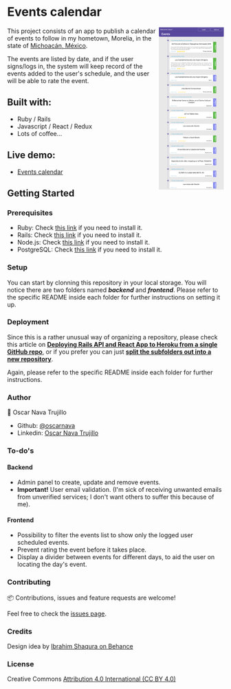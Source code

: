 # Events calendar

[<img src="screencaps/screencapture-events-calendar-2019-12-17-10_14.png" align="right" width="30%">](https://oscarnava.github.io/Events-calendar/)

This project consists of an app to publish a calendar of events to follow in my hometown, Morelia, in the state of [Michoacán, México](https://en.wikipedia.org/wiki/Morelia).

The events are listed by date, and if the user signs/logs in, the system will keep record of the events added to the user's schedule, and the user will be able to rate the event.

## Built with:
- Ruby / Rails
- Javascript / React / Redux
- Lots of coffee...

## Live demo:
  * [Events calendar](https://oscarnava.github.io/Events-calendar/)

## Getting Started

### Prerequisites
- Ruby: Check [this link](https://www.ruby-lang.org/en/documentation/installation/) if you need to install it.
- Rails: Check [this link](https://guides.rubyonrails.org/getting_started.html) if you need to install it.
- Node.js: Check [this link](https://nodejs.org/es/) if you need to install it.
- PostgreSQL: Check [this link](https://www.postgresql.org/download/) if you need to install it.

### Setup
You can start by clonning this repository in your local storage. You will notice there are two folders named _**backend**_ and _**frontend**_. Please refer to the specific README inside each folder for further instructions on setting it up.

### Deployment
Since this is a rather unusual way of organizing a repository, please check this article on [**Deploying Rails API and React App to Heroku from a single GitHub repo**](https://medium.com/@nothingisfunny/deploying-rails-api-and-react-app-to-heroku-from-a-single-github-repo-7d8597abc55a), or if you prefer you can just [**split the subfolders out into a new repository**](https://help.github.com/en/github/using-git/splitting-a-subfolder-out-into-a-new-repository).

Again, please refer to the specific README inside each folder for further instructions.

### Author
  👤 Oscar Nava Trujillo
  - Github: [@oscarnava]( https://github.com/oscarnava )
  - Linkedin: [Oscar Nava Trujillo](https://www.linkedin.com/in/oscar-nava-trujillo-15847a14a/)

### To-do's
#### Backend
- Admin panel to create, update and remove events.
- **Important!** User email validation. (I'm sick of receiving unwanted emails from unverified services; I don't want others to suffer this because of me).

#### Frontend
- Possibility to filter the events list to show only the logged user scheduled events.
- Prevent rating the event before it takes place.
- Display a divider between events for different days, to aid the user on locating the day's event.

### Contributing
📦 Contributions, issues and feature requests are welcome!

Feel free to check the [issues page](https://github.com/oscarnava/Events-calendar/issues).

### Credits
Design idea by [Ibrahim Shaqura on Behance](https://www.behance.net/ibshaqura)

### License
Creative Commons [Attribution 4.0 International (CC BY 4.0)](https://creativecommons.org/licenses/by/4.0/)
